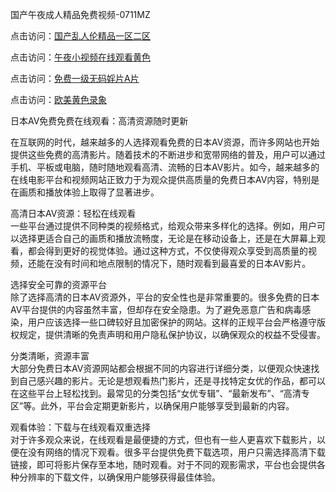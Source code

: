 国产午夜成人精品免费视频-0711MZ  

点击访问：<a href="https://heiliaowzu4ur.pages.dev">国产乱人伦精品一区二区</a>  

点击访问：<a href="https://heiliaozj3tjd.pages.dev">午夜小视频在线观看黄色</a> 

点击访问：<a href="https://heiliaoe8ajia.pages.dev">免费一级无码婬片A片</a>  

点击访问：<a href="https://heiliaoxqkkct.pages.dev">欧美黄色录象</a>  

日本AV免费免费在线观看：高清资源随时更新  

在互联网的时代，越来越多的人选择观看免费的日本AV资源，而许多网站也开始提供这些免费的高清影片。随着技术的不断进步和宽带网络的普及，用户可以通过手机、平板或电脑，随时随地观看高清、流畅的日本AV影片。如今，越来越多的在线电影平台和视频网站正致力于为观众提供高质量的免费日本AV内容，特别是在画质和播放体验上取得了显著进步。  

高清日本AV资源：轻松在线观看  
一些平台通过提供不同种类的视频格式，给观众带来多样化的选择。例如，用户可以选择更适合自己的画质和播放流畅度，无论是在移动设备上，还是在大屏幕上观看，都会得到更好的视觉体验。通过这种方式，不仅使得观众享受到高质量的视频，还能在没有时间和地点限制的情况下，随时观看到最喜爱的日本AV影片。  

选择安全可靠的资源平台  
除了选择高清的日本AV资源外，平台的安全性也是非常重要的。很多免费的日本AV平台提供的内容虽然丰富，但却存在安全隐患。为了避免恶意广告和病毒感染，用户应该选择一些口碑较好且加密保护的网站。这样的正规平台会严格遵守版权规定，提供清晰的免责声明和用户隐私保护协议，以确保观众的权益不受侵害。  

分类清晰，资源丰富  
大部分免费日本AV资源网站都会根据不同的内容进行详细分类，以便观众快速找到自己感兴趣的影片。无论是想观看热门影片，还是寻找特定女优的作品，都可以在这些平台上轻松找到。最常见的分类包括“女优专辑”、“最新发布”、“高清专区”等。此外，平台会定期更新影片，以确保用户能够享受到最新的内容。  

观看体验：下载与在线观看双重选择  
对于许多观众来说，在线观看是最便捷的方式，但也有一些人更喜欢下载影片，以便在没有网络的情况下观看。很多平台提供免费下载选项，用户只需选择高清下载链接，即可将影片保存至本地，随时观看。对于不同的观影需求，平台也会提供各种分辨率的下载文件，以确保用户能够获得最佳体验。  


<span style="display:none;">[Canonical link]( )</span>
